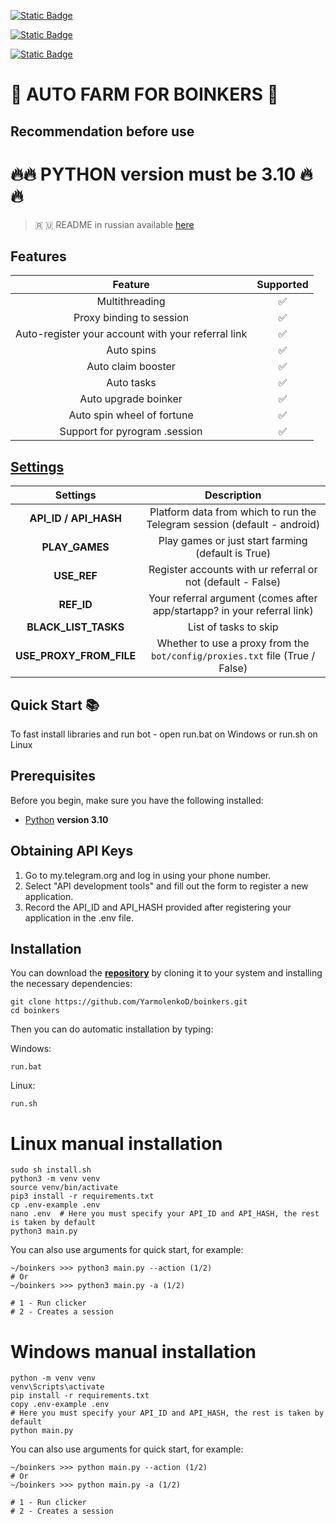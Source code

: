 [![Static Badge](https://img.shields.io/badge/Telegram-Channel-Link?style=for-the-badge&logo=Telegram&logoColor=white&logoSize=auto&color=blue)](https://t.me/hidden_coding)

[![Static Badge](https://img.shields.io/badge/Telegram-Chat-yes?style=for-the-badge&logo=Telegram&logoColor=white&logoSize=auto&color=blue)](https://t.me/hidden_codding_chat)

[![Static Badge](https://img.shields.io/badge/Telegram-Bot%20Link-Link?style=for-the-badge&logo=Telegram&logoColor=white&logoSize=auto&color=blue)](https://t.me/boinker_bot/boinkapp?startapp=boink355876562)

# 💩 AUTO FARM FOR BOINKERS 💩

## Recommendation before use

# 🔥🔥 PYTHON version must be 3.10 🔥🔥

> 🇷 🇺 README in russian available [here](README-RU.md)

## Features  
|                      Feature                       | Supported |
|:--------------------------------------------------:|:---------:|
|                   Multithreading                   |     ✅     |
|              Proxy binding to session              |     ✅     |
| Auto-register your account with your referral link |     ✅     |
|                     Auto spins                     |     ✅     |
|                 Auto claim booster                 |     ✅     |
|                     Auto tasks                     |     ✅     |
|                Auto upgrade boinker                |     ✅     |
|             Auto spin wheel of fortune             |     ✅     |
|           Support for pyrogram .session            |     ✅     |


## [Settings](https://github.com/YarmolenkoD/boinkers/blob/main/.env-example/)
|        Settings         |                                 Description                                  |
|:-----------------------:|:----------------------------------------------------------------------------:|
|  **API_ID / API_HASH**  |   Platform data from which to run the Telegram session (default - android)   |
|     **PLAY_GAMES**      |              Play games or just start farming (default is True)              |
|       **USE_REF**       |         Register accounts with ur referral or not (default - False)          |
|       **REF_ID**        |   Your referral argument (comes after app/startapp? in your referral link)   |
|  **BLACK_LIST_TASKS**   |                          List of tasks to skip                          |
| **USE_PROXY_FROM_FILE** | Whether to use a proxy from the `bot/config/proxies.txt` file (True / False) |

## Quick Start 📚

To fast install libraries and run bot - open run.bat on Windows or run.sh on Linux

## Prerequisites
Before you begin, make sure you have the following installed:
- [Python](https://www.python.org/downloads/) **version 3.10**

## Obtaining API Keys
1. Go to my.telegram.org and log in using your phone number.
2. Select "API development tools" and fill out the form to register a new application.
3. Record the API_ID and API_HASH provided after registering your application in the .env file.

## Installation
You can download the [**repository**](https://github.com/YarmolenkoD/boinkers) by cloning it to your system and installing the necessary dependencies:
```shell
git clone https://github.com/YarmolenkoD/boinkers.git
cd boinkers
```

Then you can do automatic installation by typing:

Windows:
```shell
run.bat
```

Linux:
```shell
run.sh
```

# Linux manual installation
```shell
sudo sh install.sh
python3 -m venv venv
source venv/bin/activate
pip3 install -r requirements.txt
cp .env-example .env
nano .env  # Here you must specify your API_ID and API_HASH, the rest is taken by default
python3 main.py
```

You can also use arguments for quick start, for example:
```shell
~/boinkers >>> python3 main.py --action (1/2)
# Or
~/boinkers >>> python3 main.py -a (1/2)

# 1 - Run clicker
# 2 - Creates a session
```

# Windows manual installation
```shell
python -m venv venv
venv\Scripts\activate
pip install -r requirements.txt
copy .env-example .env
# Here you must specify your API_ID and API_HASH, the rest is taken by default
python main.py
```

You can also use arguments for quick start, for example:
```shell
~/boinkers >>> python main.py --action (1/2)
# Or
~/boinkers >>> python main.py -a (1/2)

# 1 - Run clicker
# 2 - Creates a session
```

